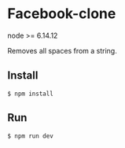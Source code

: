 # Facebook-clone

node >= 6.14.12

Removes all spaces from a string.

## Install

```
$ npm install 
```
## Run

```
$ npm run dev
```
